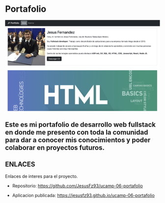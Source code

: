 # Portafolio

![Banner](/src/assets/Banner.png)

## Este es mi portafolio de desarrollo web fullstack en donde me presento con toda la comunidad para dar a conocer mis conocimientos y poder colaborar en proyectos futuros.

## ENLACES

Enlaces de interes para el proyecto.

- Repositorio: https://github.com/JesusFz93/ucamp-06-portafolio

- Aplicacion publicada: https://jesusfz93.github.io/ucamp-06-portafolio
